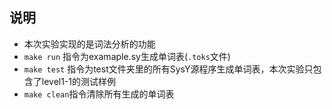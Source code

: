 ## 说明
* 本次实验实现的是词法分析的功能
* `make run` 指令为examaple.sy生成单词表(`.toks`文件)
* `make test` 指令为test文件夹里的所有SysY源程序生成单词表，本次实验只包含了level1-1的测试样例
* `make clean`指令清除所有生成的单词表
